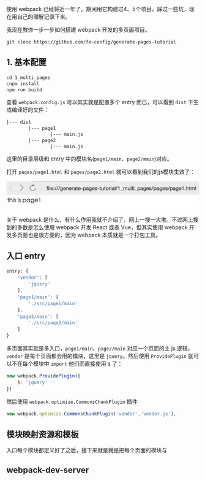 使用 webpack 已经将近一年了，期间用它构建过4、5个项目，踩过一些坑，现在用自己的理解记录下来。

我现在教你一步一步如何搭建 webpack 开发的多页面项目。

```shell
git clone https://github.com/fe-config/generate-pages-tutorial 
```

## 1. 基本配置

```shell
cd 1_multi_pages
cnpm install
npm run build
```

查看 `webpack.config.js` 可以其实就是配置多个 entry 而已，可以看到 `dist` 下生成编译好的文件：

```
|--- dist
        |--- page1
                |--- main.js
        |--- page2
                |--- main.js
```

这里的目录层级和 entry 中的模块名(`page1/main`、`page2/main`)对应。

打开 `pages/page1.html` 和 `pages/page2.html` 就可以看到我们的js模块生效了：

![](./images/multi_pages.jpg)

















关于 webpack 是什么，有什么作用我就不介绍了，网上一搜一大堆。不过网上搜到的多数是怎么使用 webpack 开发 React 或者 Vue，但其实使用 webpack 开发多页面也是很方便的，因为 webpack 本质就是一个打包工具。



## 入口 entry

```js
entry: {
    'vendor': [
        'jquery'
    ],
    'page1/main': [
        './src/page1/main'
    ],
    'page2/main': [
        './src/page2/main'
    ]
}
```

多页面其实就是多入口，`page1/main`、`page2/main` 对应一个页面的主 js 逻辑，`vendor` 是每个页面都会用的模块，这里是 `jquery`。然后使用 `ProvidePlugin` 就可以不在每个模块中 `import` 他们而直接使用 `$` 了：

```js
new webpack.ProvidePlugin({
    $: 'jquery'
})
```

然后使用 `webpack.optimize.CommonsChunkPlugin` 插件

```js
new webpack.optimize.CommonsChunkPlugin('vendor','vendor.js'),
```

## 模块映射资源和模板

入口每个模块都定义好了之后，接下来就是就是把每个页面的模块与

## webpack-dev-server




